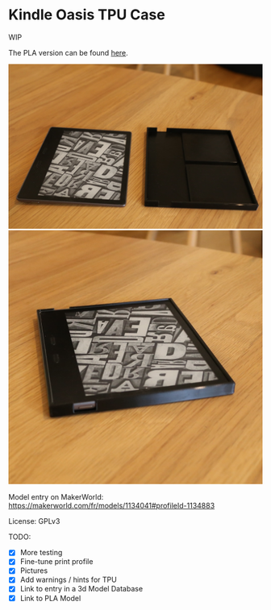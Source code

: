 # Kindle Oasis TPU Case

WIP

The PLA version can be found [here](../kindle_oasis_case/).

![Printed case and Kindle](assets/kindle_oasis_and_tpu_case.JPG)
![Kindle inside the printed PLA case](assets/kindle_inside_tpu_case.JPG)

Model entry on MakerWorld: https://makerworld.com/fr/models/1134041#profileId-1134883

License: GPLv3

TODO:
- [x] More testing
- [x] Fine-tune print profile
- [x] Pictures
- [x] Add warnings / hints for TPU
- [x] Link to entry in a 3d Model Database
- [x] Link to PLA Model